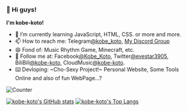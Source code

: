 ### 👋 Hi guys!

**I'm kobe-koto!**


- 🌱 I’m currently learning JavaScript, HTML, CSS. or more and more.
- 📫 How to reach me: Telegram[@kobe_koto](https://t.me/kobe_koto), [My Discord Group](https://discord.gg/HPX5zu8vYX)
- 😄 Fond of: Music Rhythm Game, Minecraft, etc.
- 👯 Follow me at: Facebook[@Kobe_Koto](https://www.facebook.com/profile.php?id=100075633594530), Twitter[@evestar3905](https://twitter.com/evestar3905), BiliBili[@kobe-koto](https://space.bilibili.com/275678621), CloudMusic[@kobe-koto](https://music.163.com/user/home?id=1352374026).
- ⌨️ Devloping: ~Cho-Sexy Project!~ Personal Website, Some Tools Online and also of fun WebPage...?

<img src="https://counter.koto.cc/?type=MoeCounter&theme=rule34&value=hit" alt="Counter"></img>

[![kobe-koto's GitHub stats](http://gh-stats.koto.cc/api?username=kobe-koto&show_icons=true&theme=dracula&bg_color=DEG,ff9a9e,ff9a9e,fecfef&title_color=ffffff&hide_border=true&locale=zh-tw)](https://github.com/kobe-koto)
[![kobe-koto's Top Langs](http://gh-stats.koto.cc/api/top-langs/?username=kobe-koto&layout=compact&show_icons=true&theme=dracula&bg_color=DEG,fbc2eb,a6c1ee&title_color=ffffff&hide_border=true&locale=zh-tw)](https://github.com/kobe-koto)

<!--
  background-image: linear-gradient(to top, #ff9a9e 0%, #fecfef 99%, #fecfef 100%);
  d4fc79,96e6a1
-->
<!--
- 👯 I’m looking to collaborate on ...
- 🤔 I’m looking for help with ...
- 💬 Ask me about ...
- 🔭 I’m currently working on ...
-->

